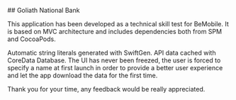 ## Goliath National Bank

This application has been developed as a technical skill test for BeMobile. It is based on MVC architecture and includes dependencies both from SPM and CocoaPods.

Automatic string literals generated with SwiftGen. API data cached with CoreData Database. The UI has never been freezed, the user is forced to specify a name at first launch in order to provide a better user experience and let the app download the data for the first time.

Thank you for your time, any feedback would be really appreciated.  

